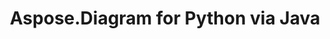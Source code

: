 ﻿---
title: Aspose.Diagram for Python via Java
type: docs
weight: 70
url: /de/java/python-java/
---
